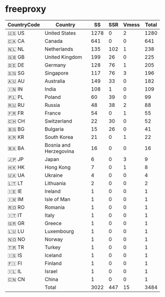 # freeproxy

|CountryCode|Country|SS|SSR|Vmess|Total|
|  ----  | ----  |  ----  | ----  |  ----  | ----  |
|🇺🇸 US|United States|1278|0|2|1280|
|🇨🇦 CA|Canada|641|0|0|641|
|🇳🇱 NL|Netherlands|135|102|1|238|
|🇬🇧 GB|United Kingdom|199|26|0|225|
|🇩🇪 DE|Germany|128|76|1|205|
|🇸🇬 SG|Singapore|117|76|3|196|
|🇦🇺 AU|Australia|149|33|0|182|
|🇮🇳 IN|India|108|1|0|109|
|🇵🇱 PL|Poland|60|39|0|99|
|🇷🇺 RU|Russia|48|38|2|88|
|🇫🇷 FR|France|54|0|1|55|
|🇨🇭 CH|Switzerland|22|30|0|52|
|🇧🇬 BG|Bulgaria|15|26|0|41|
|🇰🇷 KR|South Korea|21|0|1|22|
|🇧🇦 BA|Bosnia and Herzegovina|16|0|0|16|
|🇯🇵 JP|Japan|6|0|3|9|
|🇭🇰 HK|Hong Kong|7|0|1|8|
|🇺🇦 UA|Ukraine|4|0|0|4|
|🇱🇹 LT|Lithuania|2|0|0|2|
|🇮🇪 IE|Ireland|1|0|0|1|
|🇮🇲 IM|Isle of Man|1|0|0|1|
|🇷🇴 RO|Romania|1|0|0|1|
|🇮🇹 IT|Italy|1|0|0|1|
|🇬🇷 GR|Greece|1|0|0|1|
|🇱🇺 LU|Luxembourg|1|0|0|1|
|🇳🇴 NO|Norway|1|0|0|1|
|🇹🇷 TR|Turkey|1|0|0|1|
|🇮🇸 IS|Iceland|1|0|0|1|
|🇫🇮 FI|Finland|1|0|0|1|
|🇮🇱 IL|Israel|1|0|0|1|
|🇨🇳 CN|China|1|0|0|1|
||Total|3022|447|15|3484|
